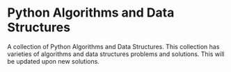 # Python Algorithms and Data Structures
 A collection of Python Algorithms and Data Structures.
 This collection has varieties of algorithms and data structures problems and solutions. This will be updated upon new solutions.